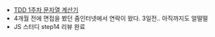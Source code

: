 - [TDD 1주차 문자열 계산기](https://github.com/next-step/java-racingcar/pull/1340)
- 4개월 전에 면접을 봤던 줌인터넷에서 연락이 왔다. 3일전.. 아직까지도 얼떨떨  
- JS 스터디 step14 리뷰 완료